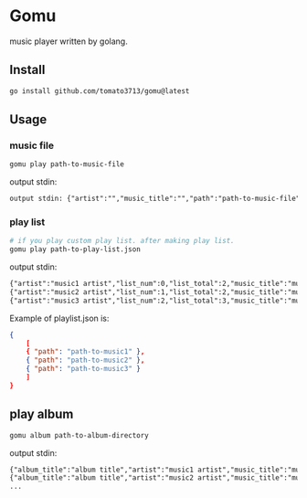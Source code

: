 # Gomu

music player written by golang.

## Install

```sh
go install github.com/tomato3713/gomu@latest
```

## Usage

### music file

```sh
gomu play path-to-music-file
```

output stdin:

```txt
output stdin: {"artist":"","music_title":"","path":"path-to-music-file","time":4000000000}
```

### play list

```sh
# if you play custom play list. after making play list.
gomu play path-to-play-list.json
```

output stdin:

```txt
{"artist":"music1 artist","list_num":0,"list_total":2,"music_title":"music1 title","path":"path-to-music1","time":51000000000}
{"artist":"music2 artist","list_num":1,"list_total":2,"music_title":"music2 title","path":"path-to-music2","time":51000000000}
{"artist":"music3 artist","list_num":2,"list_total":3,"music_title":"music3 title","path":"path-to-music2","time":51000000000}
```

Example of playlist.json is:

```json
{ 
    [ 
    { "path": "path-to-music1" },
    { "path": "path-to-music2" },
    { "path": "path-to-music3" } 
    ] 
}
```

## play album

```sh
gomu album path-to-album-directory
```

output stdin:

```txt
{"album_title":"album title","artist":"music1 artist","music_title":"music title","path":"path-to-music1","time":2000000000,"track_num":1,"track_total":13}
{"album_title":"album title","artist":"music2 artist","music_title":"music title","path":"path-to-music2","time":2000000000,"track_num":2,"track_total":13}
...
```
